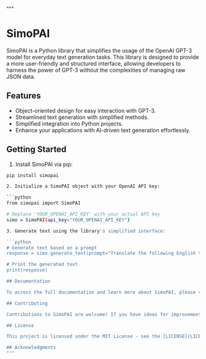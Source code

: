 """
# SimoPAI

SimoPAI is a Python library that simplifies the usage of the OpenAI GPT-3 model for everyday text generation tasks. This library is designed to provide a more user-friendly and structured interface, allowing developers to harness the power of GPT-3 without the complexities of managing raw JSON data.

## Features

- Object-oriented design for easy interaction with GPT-3.
- Streamlined text generation with simplified methods.
- Simplified integration into Python projects.
- Enhance your applications with AI-driven text generation effortlessly.

## Getting Started

1. Install SimoPAI via pip:

```bash
pip install simopai

2. Initialize a SimoPAI object with your OpenAI API key:

```python
from simopai import SimoPAI

# Replace 'YOUR_OPENAI_API_KEY' with your actual API key
simo = SimoPAI(api_key="YOUR_OPENAI_API_KEY")

3. Generate text using the library's simplified interface:

```python
# Generate text based on a prompt
response = simo.generate_text(prompt="Translate the following English text to French: 'Hello, world!'")

# Print the generated text
print(response)

## Documentation

To access the full documentation and learn more about SimoPAI, please visit the [SimoPAI documentation](https://github.com/your_username/simopai).

## Contributing

Contributions to SimoPAI are welcome! If you have ideas for improvements or find any issues, please create a GitHub issue or submit a pull request.

## License

This project is licensed under the MIT License - see the [LICENSE](LICENSE) file for details.

## Acknowledgments
"""
